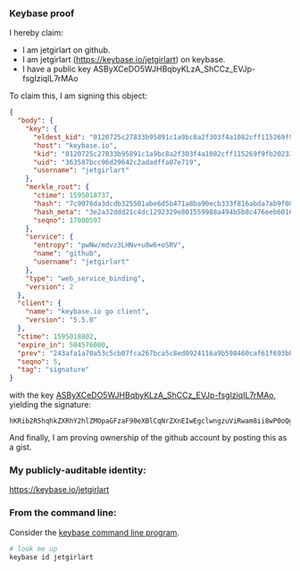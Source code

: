 ### Keybase proof

I hereby claim:

  * I am jetgirlart on github.
  * I am jetgirlart (https://keybase.io/jetgirlart) on keybase.
  * I have a public key ASByXCeDO5WJHBqbyKLzA_ShCCz_EVJp-fsgIziqIL7rMAo

To claim this, I am signing this object:

```json
{
  "body": {
    "key": {
      "eldest_kid": "0120725c27833b95891c1a9bc8a2f303f4a1082cff115269f9fb202338aa20beeb300a",
      "host": "keybase.io",
      "kid": "0120725c27833b95891c1a9bc8a2f303f4a1082cff115269f9fb202338aa20beeb300a",
      "uid": "363587bcc96d29642c2adadffa07e719",
      "username": "jetgirlart"
    },
    "merkle_root": {
      "ctime": 1595018737,
      "hash": "7c9076da3dcdb325501abe6d5b471a8ba90ecb333f816abda7ab9f08dfddc13b37e0375d406374f61b213dbbe92c17e1d469bcaa086dfabcf580ac07a48e7d58",
      "hash_meta": "3e2a32ddd21c4dc1292329e801559988a494b5b8c476eeb60165d0e6e989c9b7",
      "seqno": 17000597
    },
    "service": {
      "entropy": "pwNw/mdvz3LHNv+u8w6+oSRV",
      "name": "github",
      "username": "jetgirlart"
    },
    "type": "web_service_binding",
    "version": 2
  },
  "client": {
    "name": "keybase.io go client",
    "version": "5.5.0"
  },
  "ctime": 1595018802,
  "expire_in": 504576000,
  "prev": "243afa1a70a53c5cb07fca267bca5c8ed0924116a9b598460caf61f693bbaab5",
  "seqno": 5,
  "tag": "signature"
}
```

with the key [ASByXCeDO5WJHBqbyKLzA_ShCCz_EVJp-fsgIziqIL7rMAo](https://keybase.io/jetgirlart), yielding the signature:

```
hKRib2R5hqhkZXRhY2hlZMOpaGFzaF90eXBlCqNrZXnEIwEgclwngzuViRwam8ii8wP0oQgs/xFSafn7ICM4qiC+6zAKp3BheWxvYWTESpcCBcQgJDr6GnClPFywf8ome8pcjtCSQRaptZhGDK9h9pO7qrXEIJVPkiKaDU+GgN2JqaMdV0uehr3Agv531u2j/QlYUgs5AgHCo3NpZ8RAOlKepMaolwRypy/4CnELps0Cv63zO8EOaEy/hggMntuFOs+1saHTVai8o7zLgGC9ezce6IzAoMyeL2bAIZ9WD6hzaWdfdHlwZSCkaGFzaIKkdHlwZQildmFsdWXEIH7nzi+X+D9zwPq25WECkdBOcnJj8xp/lQ9PcW2n63+co3RhZ80CAqd2ZXJzaW9uAQ==

```

And finally, I am proving ownership of the github account by posting this as a gist.

### My publicly-auditable identity:

https://keybase.io/jetgirlart

### From the command line:

Consider the [keybase command line program](https://keybase.io/download).

```bash
# look me up
keybase id jetgirlart
```
